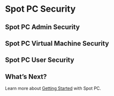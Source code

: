 <meta name="robots" content="noindex">

# Spot PC Security

## Spot PC Admin Security

## Spot PC Virtual Machine Security

## Spot PC User Security


## What’s Next?

Learn more about [Getting Started](spot-pc/getting-started/) with Spot PC.
